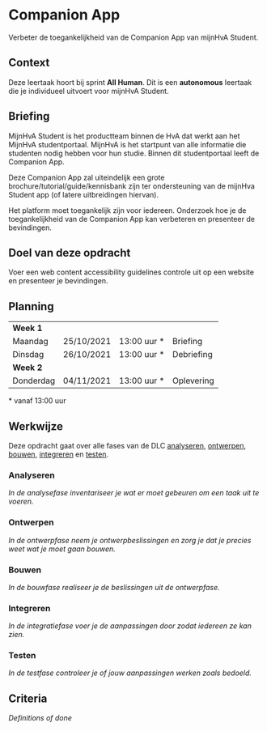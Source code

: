 # Companion App
Verbeter de toegankelijkheid van de Companion App van mijnHvA Student.

## Context
Deze leertaak hoort bij sprint **All Human**. Dit is een **autonomous** leertaak die je individueel uitvoert voor mijnHvA Student.

## Briefing

MijnHvA Student is het productteam binnen de HvA dat werkt aan het MijnHvA studentportaal. MijnHvA is het startpunt van alle informatie die studenten nodig hebben voor hun studie. Binnen dit studentportaal leeft de Companion App.

Deze Companion App zal uiteindelijk een grote brochure/tutorial/guide/kennisbank zijn ter ondersteuning van de mijnHva Student app (of latere uitbreidingen hiervan).  

Het platform moet toegankelijk zijn voor iedereen. Onderzoek hoe je de toegankelijkheid van de Companion App kan verbeteren en presenteer de bevindingen. 
 
## Doel van deze opdracht

Voer een web content accessibility guidelines controle uit op een website en presenteer je bevindingen.

## Planning
<table>
    <tr>
        <td colspan="4"><b>Week 1</b></td>
    </tr>
    <tr>
        <td>Maandag</td>
        <td>25/10/2021</td>
        <td>13:00 uur *</td>
        <td>Briefing</td>
    </tr>
    <tr>
        <td>Dinsdag</td>
        <td>26/10/2021</td>
        <td>13:00 uur *</td>
        <td>Debriefing</td>
    </tr>
    <tr>
        <td colspan="4"><b>Week 2</b></td>
    </tr>
    <tr>
        <td>Donderdag</td>
        <td>04/11/2021</td>
        <td>13:00 uur *</td>
        <td>Oplevering</td>
    </tr>
</table>
* vanaf 13:00 uur

## Werkwijze
Deze opdracht gaat over alle fases van de DLC [analyseren](#analyseren), [ontwerpen](#ontwerpen), [bouwen](#bouwen), [integreren](#integreren) en [testen](#testen).

### Analyseren
*In de analysefase inventariseer je wat er moet gebeuren om een taak uit te voeren.*

### Ontwerpen
*In de ontwerpfase neem je ontwerpbeslissingen en zorg je dat je precies weet wat je moet gaan bouwen.*

### Bouwen
*In de bouwfase realiseer je de beslissingen uit de ontwerpfase.*

### Integreren
*In de integratiefase voer je de aanpassingen door zodat iedereen ze kan zien.*

### Testen
*In de testfase controleer je of jouw aanpassingen werken zoals bedoeld.*

## Criteria
*Definitions of done*
